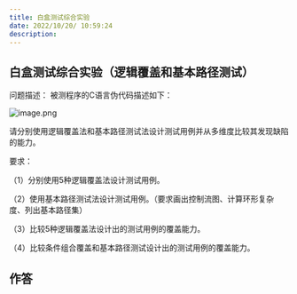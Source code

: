```yaml
---
title: 白盒测试综合实验
date: 2022/10/20/ 10:59:24
description: 
---
```


## 白盒测试综合实验（逻辑覆盖和基本路径测试）

问题描述：
被测程序的C语言伪代码描述如下：

![image.png](http://cyberdownload.anrunlu.net/20071157-1632470062754.png)

请分别使用逻辑覆盖法和基本路径测试法设计测试用例并从多维度比较其发现缺陷的能力。

要求：

（1）分别使用5种逻辑覆盖法设计测试用例。

（2）使用基本路径测试法设计测试用例。（要求画出控制流图、计算环形复杂度、列出基本路径集）

（3）比较5种逻辑覆盖法设计出的测试用例的覆盖能力。

（4）比较条件组合覆盖和基本路径测试设计出的测试用例的覆盖能力。

## 作答

